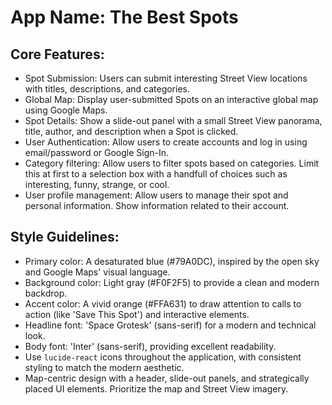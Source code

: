# **App Name**: The Best Spots

## Core Features:

- Spot Submission: Users can submit interesting Street View locations with titles, descriptions, and categories.
- Global Map: Display user-submitted Spots on an interactive global map using Google Maps.
- Spot Details: Show a slide-out panel with a small Street View panorama, title, author, and description when a Spot is clicked.
- User Authentication: Allow users to create accounts and log in using email/password or Google Sign-In.
- Category filtering: Allow users to filter spots based on categories. Limit this at first to a selection box with a handfull of choices such as interesting, funny, strange, or cool.
- User profile management: Allow users to manage their spot and personal information. Show information related to their account.

## Style Guidelines:

- Primary color: A desaturated blue (#79A0DC), inspired by the open sky and Google Maps' visual language.
- Background color: Light gray (#F0F2F5) to provide a clean and modern backdrop.
- Accent color: A vivid orange (#FFA631) to draw attention to calls to action (like 'Save This Spot') and interactive elements.
- Headline font: 'Space Grotesk' (sans-serif) for a modern and technical look.
- Body font: 'Inter' (sans-serif), providing excellent readability.
- Use `lucide-react` icons throughout the application, with consistent styling to match the modern aesthetic.
- Map-centric design with a header, slide-out panels, and strategically placed UI elements. Prioritize the map and Street View imagery.